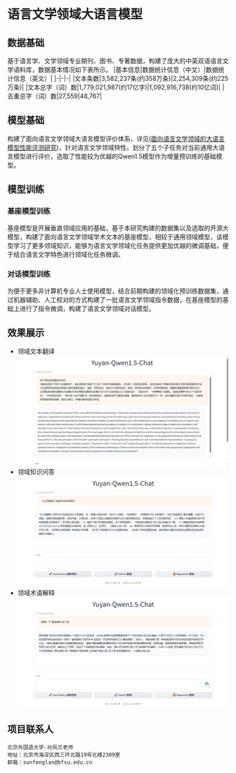 # 语言文学领域大语言模型
## 数据基础
基于语言学、文学领域专业期刊、图书、专著数据，构建了庞大的中英双语语言文学语料库，数据基本情况如下表所示。
|基本信息|数据统计信息（中文）|数据统计信息（英文）|
|-|-|-|
|文本条数|3,582,237条(约358万条)|2,254,309条(约225万条)|
|文本总字（词）数|1,779,021,987(约17亿字)|1,092,916,738(约10亿词)|
|去重总字（词）数|27,559|48,767|

## 模型基础
构建了面向语言文学领域大语言模型评价体系，详见([面向语言文学领域的大语言模型性能评测研究](http://www.wydhjx.cbpt.cnki.net/WKG/WebPublication/paperDigest.aspx?paperID=8aaf84c8-544d-43b6-8bf6-7c7974369d64))，针对语言文学领域特性，划分了五个子任务对当前通用大语言模型进行评价，选取了性能较为优越的Qwen1.5模型作为增量预训练的基础模型。

## 模型训练
### 基座模型训练
基座模型是开展垂直领域应用的基础，基于本研究构建的数据集以及选取的开源大模型，构建了面向语言文学领域学术文本的基座模型，相较于通用领域模型，该模型学习了更多领域知识，能够为语言文学领域化任务提供更加优越的微调基础，便于结合语言文学特色进行领域化任务微调。
### 对话模型训练
为便于更多非计算机专业人士使用模型，结合前期构建的领域化预训练数据集，通过机器辅助、人工校对的方式构建了一批语言文学领域指令数据，在基座模型的基础上进行了指令微调，构建了语言文学领域对话模型。
## 效果展示
* 领域文本翻译
![领域文本翻译](./examples/领域文本翻译.jpg)
* 领域知识问答
![领域知识问答](./examples/领域知识问答.jpg)
* 领域术语解释
![领域术语解释](./examples/领域术语解释.jpg)

## 项目联系人
```
北京外国语大学-孙凤兰老师
地址：北京市海淀区西三环北路19号北楼2309室
邮箱：sunfenglan@bfsu.edu.cn
```
